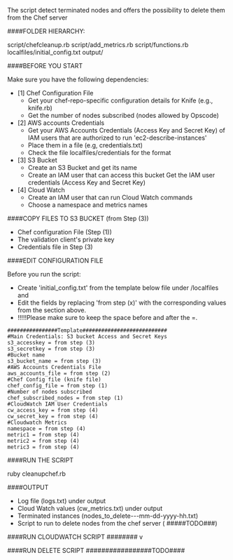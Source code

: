 The script detect terminated nodes and offers the possibility to delete them from the Chef server

####FOLDER HIERARCHY:

script/chefcleanup.rb
script/add_metrics.rb
script/functions.rb
localfiles/initial_config.txt
output/

####BEFORE YOU START

Make sure you have the following dependencies:

- [1] Chef Configuration File
   - Get your chef-repo-specific configuration details for Knife (e.g., knife.rb)
   - Get the number of nodes subscribed (nodes allowed by Opscode)
- [2] AWS accounts Credentials 
   - Get your AWS Accounts Credentials (Access Key and Secret Key) of IAM users that are authorized to run 'ec2-describe-instances'
   - Place them in a file (e.g, credentials.txt)
   - Check the file localfiles/credentials for the format
- [3] S3 Bucket
   - Create an S3 Bucket and get its name
   - Create an IAM user that can access this bucket
    Get the IAM user credentials (Access Key and Secret Key)
- [4] Cloud Watch
    - Create an IAM user that can run Cloud Watch commands
    - Choose a namespace and metrics names
    

####COPY FILES TO S3 BUCKET (from Step (3))

- Chef configuration File (Step (1))
- The validation client's private key
- Credentials file in Step (3)
    
####EDIT CONFIGURATION FILE

Before you run the script:
- Create 'initial_config.txt' from the template below file under /localfiles and 
- Edit the fields by replacing 'from step (x)' with the corresponding values from the section above. 
- !!!!!Please make sure to keep the space before and after the =.

```
################Template###########################
#Main Credentials: S3 bucket Access and Secret Keys
s3_accesskey = from step (3)
s3_secretkey = from step (3)
#Bucket name
s3_bucket_name = from step (3)
#AWS Accounts Credentials File
aws_accounts_file = from step (2)
#Chef Config file (knife file)
chef_config_file = from step (1)
#Number of nodes subscribed
chef_subscribed_nodes = from step (1)
#CloudWatch IAM User Credentials
cw_access_key = from step (4)
cw_secret_key = from step (4)
#Cloudwatch Metrics
namespace = from step (4)
metric1 = from step (4)
metric2 = from step (4)
metric3 = from step (4)
```

####RUN THE SCRIPT

ruby cleanupchef.rb


####OUTPUT

- Log file (logs.txt) under output
- Cloud Watch values (cw_metrics.txt) under output 
- Terminated instances (nodes_to_delete---mm-dd-yyyy-hh.txt)
- Script to run to delete nodes from the chef server ( #####TODO###)

####RUN CLOUDWATCH SCRIPT
######## v

####RUN DELETE SCRIPT
#################TODO####


